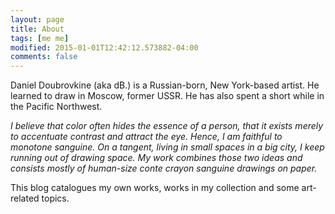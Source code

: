 ```yaml
---
layout: page
title: About
tags: [me me]
modified: 2015-01-01T12:42:12.573882-04:00
comments: false
---
```


Daniel Doubrovkine (aka dB.) is a Russian-born, New York-based artist. He learned to draw in Moscow, former USSR. He has also spent a short while in the Pacific Northwest.

_I believe that color often hides the essence of a person, that it exists merely to accentuate contrast and attract the eye. Hence, I am faithful to monotone sanguine. On a tangent, living in small spaces in a big city, I keep running out of drawing space. My work combines those two ideas and consists mostly of human-size conte crayon sanguine drawings on paper._

This blog catalogues my own works, works in my collection and some art-related topics.
